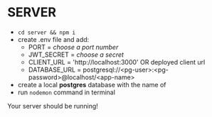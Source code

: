 # SERVER

- ```cd server && npm i```
- create .env file and add:
  - PORT = *choose a port number*
  - JWT_SECRET = *choose a secret*
  - CLIENT_URL = 'http://localhost:3000' OR deployed client url
  - DATABASE_URL = postgresql://\<pg-user\>:\<pg-password\>@localhost/\<app-name\>
- create a local **postgres** database with the name of <app-name>
- run ```nodemon``` command in terminal

Your server should be running! 
